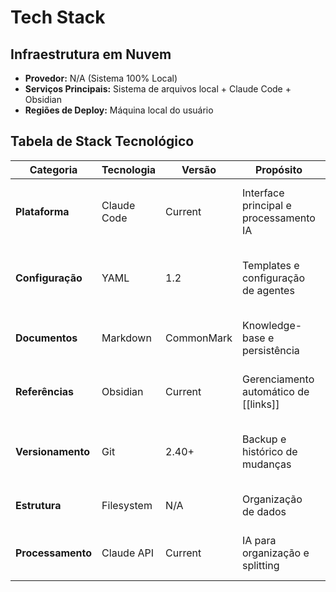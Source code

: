 # Tech Stack

## Infraestrutura em Nuvem

- **Provedor:** N/A (Sistema 100% Local)
- **Serviços Principais:** Sistema de arquivos local + Claude Code + Obsidian
- **Regiões de Deploy:** Máquina local do usuário

## Tabela de Stack Tecnológico

| Categoria | Tecnologia | Versão | Propósito | Rationale |
|-----------|------------|---------|-----------|-----------|
| **Plataforma** | Claude Code | Current | Interface principal e processamento IA | Subscription existente, elimina complexidade adicional |
| **Configuração** | YAML | 1.2 | Templates e configuração de agentes | Human-readable, compatível com BMAD patterns |
| **Documentos** | Markdown | CommonMark | Knowledge-base e persistência | Transparente, versionável, universalmente suportado |
| **Referências** | Obsidian | Current | Gerenciamento automático de [[links]] | Graph view, backlinks automáticos, mobile access |
| **Versionamento** | Git | 2.40+ | Backup e histórico de mudanças | Robusto, permite rollback, familiar para desenvolvedor |
| **Estrutura** | Filesystem | N/A | Organização de dados | Zero overhead, máxima simplicidade |
| **Processamento** | Claude API | Current | IA para organização e splitting | Integrado ao Claude Code, sem APIs adicionais |
